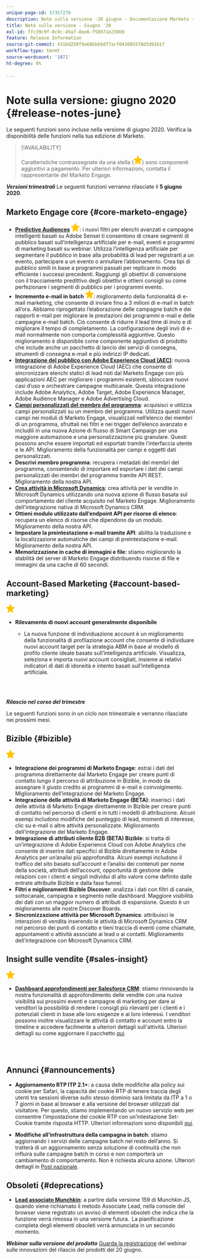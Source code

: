 ```yaml
---
unique-page-id: 37357276
description: Note sulla versione -20 giugno - Documentazione Marketo - Documentazione del prodotto
title: Note sulla versione - Giugno '20
exl-id: ffc39c9f-8c0c-45af-8ee6-f58971e230b9
feature: Release Information
source-git-commit: 431bd258f9a68bbb9df7acf043085578d3d91b1f
workflow-type: tm+mt
source-wordcount: '1071'
ht-degree: 0%

---
```


# Note sulla versione: giugno 2020 {#release-notes-june}

Le seguenti funzioni sono incluse nella versione di giugno 2020. Verifica la disponibilità delle funzioni nella tua edizione di Marketo.

>[!AVAILABILITY]
>
>Caratteristiche contrassegnate da una stella (![](assets/yellow-star.png)) sono componenti aggiuntivi a pagamento. Per ulteriori informazioni, contatta il rappresentante del Marketo Engage.

**_Versioni trimestrali_** Le seguenti funzioni verranno rilasciate il **5 giugno 2020**.

## Marketo Engage core {#core-marketo-engage}

* **[Predictive Audiences](https://experienceleague.adobe.com/docs/marketo/sky/predictive-audiences/getting-started-with-predictive-audiences.html?lang=en#predictive-audiences)** ![(stella)](assets/yellow-star.png): i nuovi filtri per elenchi avanzati e campagne intelligenti basati su Adobe Sensei ti consentono di creare segmenti di pubblico basati sull’intelligenza artificiale per e-mail, eventi e programmi di marketing basati su webinar. Utilizza l’intelligenza artificiale per segmentare il pubblico in base alla probabilità di lead per registrarti a un evento, partecipare a un evento o annullare l’abbonamento. Crea tipi di pubblico simili in base a programmi passati per replicare in modo efficiente i successi precedenti. Raggiungi gli obiettivi di conversione con il tracciamento predittivo degli obiettivi e ottieni consigli su come perfezionare i segmenti di pubblico per i programmi evento.
* **Incremento e-mail in batch** ![(stella)](assets/yellow-star.png): miglioramento della funzionalità di e-mail marketing, che consente di inviare fino a 3 milioni di e-mail in batch all’ora. Abbiamo riprogettato l’elaborazione delle campagne batch e dei rapporti e-mail per migliorare le prestazioni dei programmi e-mail e delle campagne e-mail batch. Ciò consente di ridurre il lead time di invio e di migliorare il tempo di completamento. La configurazione degli invii di e-mail normalmente non comporta complessità aggiuntive. Questo miglioramento è disponibile come componente aggiuntivo di prodotto che include anche un pacchetto di lancio dei servizi di consegna, strumenti di consegna e-mail e più indirizzi IP dedicati.
* **[Integrazione del pubblico con Adobe Experience Cloud (AEC)](/help/marketo/product-docs/core-marketo-concepts/smart-lists-and-static-lists/static-lists/send-a-list-to-adobe-experience-cloud.md)**: nuova integrazione di Adobe Experience Cloud (AEC) che consente di sincronizzare elenchi statici di lead noti dal Marketo Engage con più applicazioni AEC per migliorare i programmi esistenti, sbloccare nuovi casi d’uso e orchestrare campagne multicanale. Questa integrazione include Adobe Analytics, Adobe Target, Adobe Experience Manager, Adobe Audience Manager e Adobe Advertising Cloud.
* **[Campi personalizzati del membro del programma](/help/marketo/product-docs/core-marketo-concepts/programs/working-with-programs/program-member-custom-fields.md)**: acquisisci e utilizza campi personalizzati su un membro del programma. Utilizza questi nuovi campi nei moduli di Marketo Engage, visualizzali nell’elenco dei membri di un programma, sfruttali nei filtri e nei trigger dell’elenco avanzato e includili in una nuova Azione di flusso di Smart Campaign per una maggiore automazione e una personalizzazione più granulare. Questi possono anche essere importati ed esportati tramite l’interfaccia utente e le API. Miglioramento della funzionalità per campi e oggetti dati personalizzati.
* **Descrivi membro programma**: recupera i metadati dei membri del programma, consentendo di importare ed esportare i dati dei campi personalizzati dei membri del programma tramite API REST. Miglioramento della nostra API.
* **[Crea attività in Microsoft Dynamics](/help/marketo/product-docs/core-marketo-concepts/smart-campaigns/microsoft-dynamics-flow-actions/create-task-in-microsoft.md)**: crea attività per le vendite in Microsoft Dynamics utilizzando una nuova azione di flusso basata sul comportamento del cliente acquisito nel Marketo Engage. Miglioramento dell&#39;integrazione nativa di Microsoft Dynamics CRM.
* **Ottieni modulo utilizzato dall’endpoint API per risorse di elenco**: recupera un elenco di risorse che dipendono da un modulo. Miglioramento della nostra API.
* **Impostare la preintestazione e-mail tramite API**: abilita la traduzione e la localizzazione automatiche dei campi di preintestazione e-mail. Miglioramento della nostra API.
* **Memorizzazione in cache di immagini e file**: stiamo migliorando la stabilità del server di Marketo Engage distribuendo risorse di file e immagini da una cache di 60 secondi.

## Account-Based Marketing {#account-based-marketing}

![(stella)](assets/yellow-star.png)

* **Rilevamento di nuovi account generalmente disponibile**

   * La nuova funzione di individuazione account è un miglioramento della funzionalità di profilazione account che consente di individuare nuovi account target per la strategia ABM in base al modello di profilo cliente ideale basato sull’intelligenza artificiale. Visualizza, seleziona e importa nuovi account consigliati, insieme ai relativi indicatori di dati di idoneità e intento basati sull’intelligenza artificiale.

<br> 

**_Rilascio nel corso del trimestre_**

Le seguenti funzioni sono in un ciclo non trimestrale e verranno rilasciate nei prossimi mesi.

## Bizible {#bizible}

![(stella)](assets/yellow-star.png)

* **Integrazione dei programmi di Marketo Engage**: estrai i dati del programma direttamente dal Marketo Engage per creare punti di contatto lungo il percorso di attribuzione in Bizible, in modo da assegnare il giusto credito ai programmi di e-mail e coinvolgimento. Miglioramento dell’integrazione del Marketo Engage.
* **Integrazione delle attività di Marketo Engage (BETA)**: inserisci i dati delle attività di Marketo Engage direttamente in Bizible per creare punti di contatto nel percorso di clienti e in tutti i modelli di attribuzione. Alcuni esempi includono modifiche del punteggio di lead, momenti di interesse, clic su e-mail o altre attività personalizzate. Miglioramento dell’integrazione del Marketo Engage.
* **Integrazione di attributi cliente B2B (BETA) Bizible**: si tratta di un’integrazione di Adobe Experience Cloud con Adobe Analytics che consente di inserire dati specifici di Bizible direttamente in Adobe Analytics per un’analisi più approfondita. Alcuni esempi includono il traffico del sito basato sull’account e l’analisi dei contenuti per nome della società, attributi dell’account, opportunità di gestione delle relazioni con i clienti e singoli individui di alto valore come definito dalle entrate attribuite Bizible e dalla fase funnel.
* **Filtri e miglioramenti Bizible Discover**: analizza i dati con filtri di canale, sottocanale, campagna e segmento nelle dashboard. Maggiore visibilità dei dati con un maggior numero di attributi di espansione. Questo è un miglioramento alle nostre Discover Boards.
* **Sincronizzazione attività per Microsoft Dynamics**: attribuisci le interazioni di vendita inserendo le attività di Microsoft Dynamics CRM nel percorso dei punti di contatto e tieni traccia di eventi come chiamate, appuntamenti o attività associate ai lead o ai contatti. Miglioramento dell’integrazione con Microsoft Dynamics CRM.

## Insight sulle vendite {#sales-insight}

![(stella)](assets/yellow-star.png)

* **[Dashboard approfondimenti per Salesforce CRM](/help/marketo/product-docs/marketo-sales-insight/msi-for-salesforce/features/insights-dashboard-feature-overview.md)**: stiamo rinnovando la nostra funzionalità di approfondimento delle vendite con una nuova visibilità sui prossimi eventi e campagne di marketing per dare ai venditori la possibilità di rendere i consigli più rilevanti per i clienti e i potenziali clienti in base alle loro esigenze e ai loro interessi. I venditori possono inoltre visualizzare le attività di contatto e account entro la timeline e accedere facilmente a ulteriori dettagli sull&#39;attività. Ulteriori dettagli su come aggiornare il pacchetto [qui](/help/marketo/product-docs/marketo-sales-insight/msi-for-salesforce/configuration/configuration-for-existing-customers.md).

<br> 

## Annunci {#announcements}

* **Aggiornamento RTP ITP 2.1+**: a causa delle modifiche alla policy sui cookie per Safari, la capacità dei cookie RTP di tenere traccia degli utenti tra sessioni diverse sullo stesso dominio sarà limitata da ITP a 1 o 7 giorni in base al browser e alla versione del browser utilizzati dal visitatore. Per questo, stiamo implementando un nuovo servizio web per consentire l’impostazione dei cookie RTP con un’intestazione Set-Cookie tramite risposta HTTP. Ulteriori informazioni sono disponibili [qui](https://nation.marketo.com/t5/Knowledgebase/Browser-Cookie-Updates-How-Marketo-RTP-Is-Affected/ta-p/299603).

* **Modifiche all’infrastruttura della campagna in batch**: stiamo aggiornando i servizi delle campagne batch nel resto dell’anno. Si tratterà di un aggiornamento senza soluzione di continuità che non influirà sulle campagne batch in corso e non comporterà un cambiamento di comportamento. Non è richiesta alcuna azione. Ulteriori dettagli in [Post nazionale](https://nation.marketo.com/t5/Product-Documents/Batch-Campaign-Processing-Infrastructure-Update/ta-p/301374).

## Obsoleti {#deprecations}

* **[Lead associato Munchkin](https://developers.marketo.com/blog/deprecation-of-munchkin-associate-lead-method/)**: a partire dalla versione 159 di Munchkin JS, quando viene richiamato il metodo Associate Lead, nella console del browser viene registrato un avviso di elementi obsoleti che indica che la funzione verrà rimossa in una versione futura.  La pianificazione completa degli elementi obsoleti verrà annunciata in un secondo momento.

**_Webinar sulla versione del prodotto_** [Guarda la registrazione](https://engage.marketo.com/June-Release-2020-On-Demand.html) del webinar sulle innovazioni del rilascio dei prodotti del 20 giugno.

